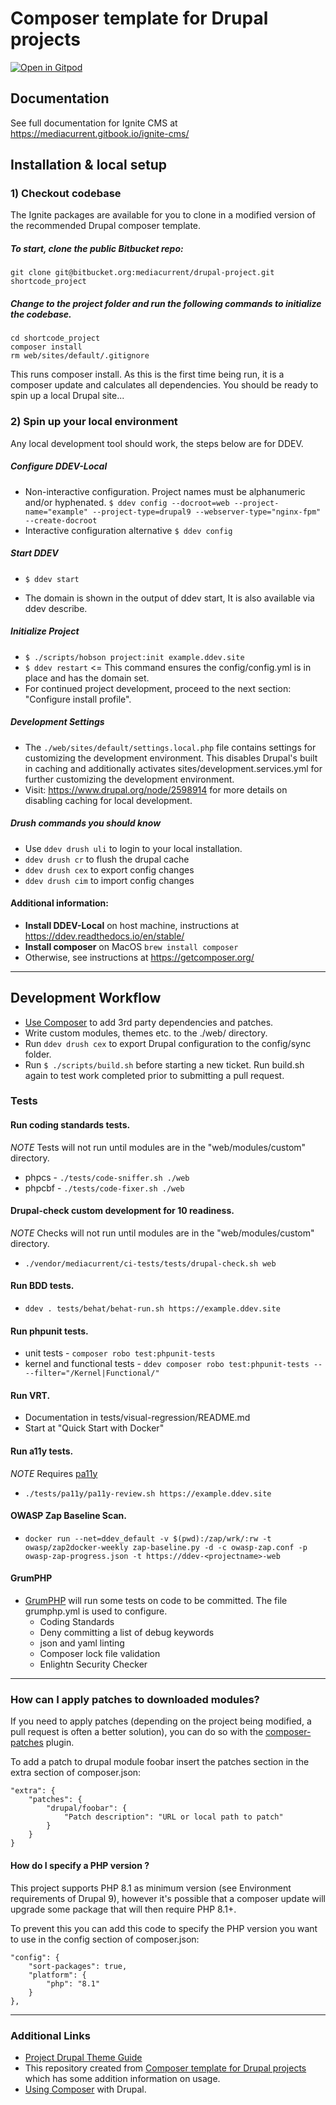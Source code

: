 # Composer template for Drupal projects

[![Open in Gitpod](https://gitpod.io/button/open-in-gitpod.svg)](https://gitpod.io/#https://bitbucket.org/mediacurrent/drupal-project/src/9.x/)

## Documentation

See full documentation for Ignite CMS at https://mediacurrent.gitbook.io/ignite-cms/

## Installation & local setup

### 1) Checkout codebase
The Ignite packages are available for you to clone in a modified version of the recommended Drupal composer template.

##### To start, clone the public Bitbucket repo:
```
git clone git@bitbucket.org:mediacurrent/drupal-project.git shortcode_project
```
##### Change to the project folder and run the following commands to initialize the codebase.
```
cd shortcode_project
composer install
rm web/sites/default/.gitignore
```
This runs composer install. As this is the first time being run, it is a composer update and calculates all dependencies. You should be ready to spin up a local Drupal site...

### 2) Spin up your local environment
Any local development tool should work, the steps below are for DDEV.

##### Configure DDEV-Local
* Non-interactive configuration. Project names must be alphanumeric and/or hyphenated.
`$ ddev config --docroot=web --project-name="example" --project-type=drupal9 --webserver-type="nginx-fpm" --create-docroot`
* Interactive configuration alternative
`$ ddev config`

##### Start DDEV
- `$ ddev start`
* The domain is shown in the output of ddev start,  It is also available via ddev describe.

##### Initialize Project
- `$ ./scripts/hobson project:init example.ddev.site`
- `$ ddev restart` <= This command ensures the config/config.yml is in place and has the domain set.
- For continued project development, proceed to the next section: "Configure install profile".

##### Development Settings
* The `./web/sites/default/settings.local.php` file contains settings for customizing the development environment.  This disables Drupal's built in caching and additionally activates sites/development.services.yml for further customizing the development environment.
* Visit: https://www.drupal.org/node/2598914 for more details on disabling caching for local development.

##### Drush commands you should know
* Use `ddev drush uli` to login to your local installation.
* `ddev drush cr` to flush the drupal cache
* `ddev drush cex` to export config changes
* `ddev drush cim` to import config changes

#### Additional information:
- **Install DDEV-Local** on host machine, instructions at https://ddev.readthedocs.io/en/stable/
- **Install composer** on MacOS ```brew install composer```
- Otherwise, see instructions at https://getcomposer.org/

- - -
## Development Workflow

* [Use Composer](https://www.drupal.org/docs/develop/using-composer/using-composer-to-manage-drupal-site-dependencies#managing-contributed) to add 3rd party dependencies and patches.
* Write custom modules, themes etc. to the ./web/ directory.
* Run `ddev drush cex` to export Drupal configuration to the config/sync folder.
* Run `$ ./scripts/build.sh` before starting a new ticket. Run build.sh again to test work completed prior to submitting a pull request.

### Tests

#### Run coding standards tests.

*NOTE* Tests will not run until modules are in the "web/modules/custom" directory.

- phpcs - `./tests/code-sniffer.sh ./web`
- phpcbf - `./tests/code-fixer.sh ./web`

#### Drupal-check custom development for 10 readiness.

*NOTE* Checks will not run until modules are in the "web/modules/custom" directory.

- `./vendor/mediacurrent/ci-tests/tests/drupal-check.sh web`

#### Run BDD tests.

- `ddev . tests/behat/behat-run.sh https://example.ddev.site`

#### Run phpunit tests.

- unit tests - `composer robo test:phpunit-tests`
- kernel and functional tests - `ddev composer robo test:phpunit-tests -- --filter="/Kernel|Functional/"`

#### Run VRT.

* Documentation in tests/visual-regression/README.md
* Start at "Quick Start with Docker"

#### Run a11y tests.

*NOTE* Requires [pa11y](https://github.com/pa11y/pa11y#command-line-interface)

- `./tests/pa11y/pa11y-review.sh https://example.ddev.site`

#### OWASP Zap Baseline Scan.

- `docker run --net=ddev_default -v $(pwd):/zap/wrk/:rw -t owasp/zap2docker-weekly zap-baseline.py -d -c owasp-zap.conf -p owasp-zap-progress.json -t https://ddev-<projectname>-web`

#### GrumPHP

* [GrumPHP](https://github.com/phpro/grumphp) will run some tests on code to be committed. The file grumphp.yml is used to configure.
    * Coding Standards
    * Deny committing a list of debug keywords
    * json and yaml linting
    * Composer lock file validation
    * Enlightn Security Checker

- - -

### How can I apply patches to downloaded modules?

If you need to apply patches (depending on the project being modified, a pull request is often a better solution), you can do so with the [composer-patches](https://github.com/cweagans/composer-patches) plugin.

To add a patch to drupal module foobar insert the patches section in the extra section of composer.json:

```
"extra": {
    "patches": {
        "drupal/foobar": {
            "Patch description": "URL or local path to patch"
        }
    }
}
```

#### How do I specify a PHP version ?

This project supports PHP 8.1 as minimum version (see Environment requirements of Drupal 9), however it's possible that a composer update will upgrade some package that will then require PHP 8.1+.

To prevent this you can add this code to specify the PHP version you want to use in the config section of composer.json:

```
"config": {
    "sort-packages": true,
    "platform": {
        "php": "8.1"
    }
},
```
- - -
### Additional Links
* [Project Drupal Theme Guide](https://bitbucket.org/mediacurrent/drupal-project.git/src/HEAD/web/themes/custom/project_theme/README.md?fileviewer=file-view-default)
* This repository created from [Composer template for Drupal projects](https://github.com/drupal-composer/drupal-project/blob/8.x/README.md) which has some addition information on usage.
* [Using Composer](https://www.drupal.org/docs/develop/using-composer) with Drupal.
